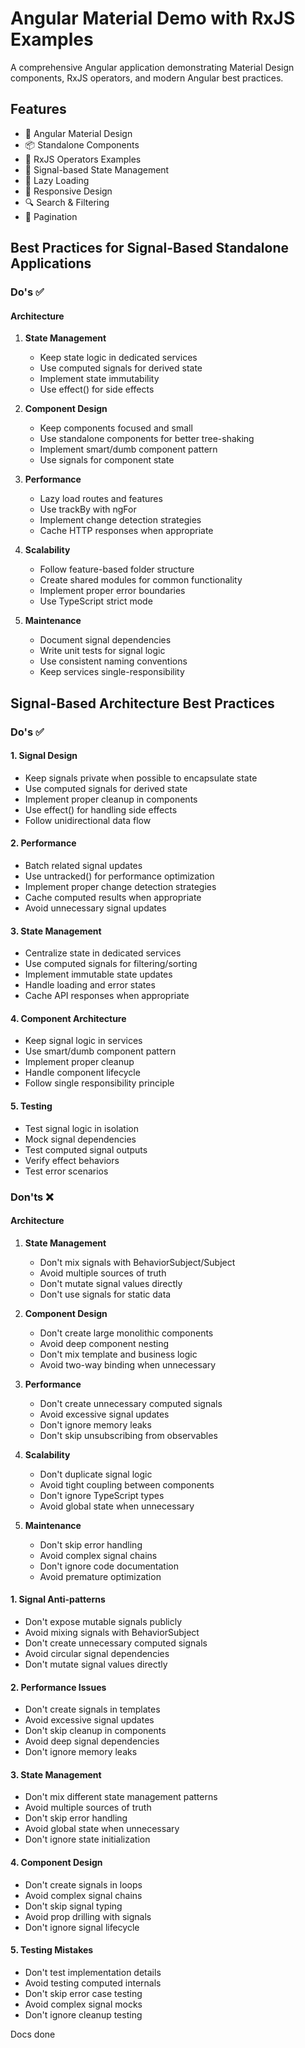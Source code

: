 # Angular Material Demo with RxJS Examples

A comprehensive Angular application demonstrating Material Design components, RxJS operators, and modern Angular best practices.

## Features

- 🎨 Angular Material Design
- 📦 Standalone Components
- 🔄 RxJS Operators Examples
- 🎯 Signal-based State Management
- 🚀 Lazy Loading
- 📱 Responsive Design
- 🔍 Search & Filtering
- 📄 Pagination

## Best Practices for Signal-Based Standalone Applications

### Do's ✅

#### Architecture

1. **State Management**

   - Keep state logic in dedicated services
   - Use computed signals for derived state
   - Implement state immutability
   - Use effect() for side effects

2. **Component Design**

   - Keep components focused and small
   - Use standalone components for better tree-shaking
   - Implement smart/dumb component pattern
   - Use signals for component state

3. **Performance**

   - Lazy load routes and features
   - Use trackBy with ngFor
   - Implement change detection strategies
   - Cache HTTP responses when appropriate

4. **Scalability**

   - Follow feature-based folder structure
   - Create shared modules for common functionality
   - Implement proper error boundaries
   - Use TypeScript strict mode

5. **Maintenance**
   - Document signal dependencies
   - Write unit tests for signal logic
   - Use consistent naming conventions
   - Keep services single-responsibility

## Signal-Based Architecture Best Practices

### Do's ✅

#### 1. Signal Design

- Keep signals private when possible to encapsulate state
- Use computed signals for derived state
- Implement proper cleanup in components
- Use effect() for handling side effects
- Follow unidirectional data flow

#### 2. Performance

- Batch related signal updates
- Use untracked() for performance optimization
- Implement proper change detection strategies
- Cache computed results when appropriate
- Avoid unnecessary signal updates

#### 3. State Management

- Centralize state in dedicated services
- Use computed signals for filtering/sorting
- Implement immutable state updates
- Handle loading and error states
- Cache API responses when appropriate

#### 4. Component Architecture

- Keep signal logic in services
- Use smart/dumb component pattern
- Implement proper cleanup
- Handle component lifecycle
- Follow single responsibility principle

#### 5. Testing

- Test signal logic in isolation
- Mock signal dependencies
- Test computed signal outputs
- Verify effect behaviors
- Test error scenarios

### Don'ts ❌

#### Architecture

1. **State Management**

   - Don't mix signals with BehaviorSubject/Subject
   - Avoid multiple sources of truth
   - Don't mutate signal values directly
   - Don't use signals for static data

2. **Component Design**

   - Don't create large monolithic components
   - Avoid deep component nesting
   - Don't mix template and business logic
   - Avoid two-way binding when unnecessary

3. **Performance**

   - Don't create unnecessary computed signals
   - Avoid excessive signal updates
   - Don't ignore memory leaks
   - Don't skip unsubscribing from observables

4. **Scalability**

   - Don't duplicate signal logic
   - Avoid tight coupling between components
   - Don't ignore TypeScript types
   - Avoid global state when unnecessary

5. **Maintenance**
   - Don't skip error handling
   - Avoid complex signal chains
   - Don't ignore code documentation
   - Avoid premature optimization

#### 1. Signal Anti-patterns

- Don't expose mutable signals publicly
- Avoid mixing signals with BehaviorSubject
- Don't create unnecessary computed signals
- Avoid circular signal dependencies
- Don't mutate signal values directly

#### 2. Performance Issues

- Don't create signals in templates
- Avoid excessive signal updates
- Don't skip cleanup in components
- Avoid deep signal dependencies
- Don't ignore memory leaks

#### 3. State Management

- Don't mix different state management patterns
- Avoid multiple sources of truth
- Don't skip error handling
- Avoid global state when unnecessary
- Don't ignore state initialization

#### 4. Component Design

- Don't create signals in loops
- Avoid complex signal chains
- Don't skip signal typing
- Avoid prop drilling with signals
- Don't ignore signal lifecycle

#### 5. Testing Mistakes

- Don't test implementation details
- Avoid testing computed internals
- Don't skip error case testing
- Avoid complex signal mocks
- Don't ignore cleanup testing

Docs done
